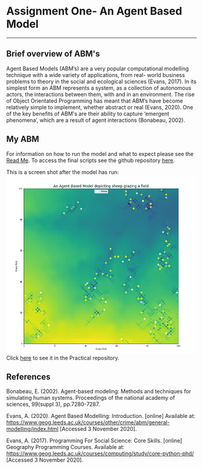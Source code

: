 # Assignment One- An Agent Based Model
---
## Brief overview of ABM's
Agent Based Models (ABM’s) are a very popular computational modelling technique with a wide variety of applications, from real- world business problems to theory in the social and ecological sciences (Evans, 2017). In its simplest form an ABM represents a system, as a collection of autonomous actors, the interactions between them, with and in an environment. The rise of Object Orientated Programming has meant that ABM’s have become relatively simple to implement, whether abstract or real (Evans, 2020). One of the key benefits of ABM's are their ability to capture ‘emergent phenomena’, which are a result of agent interactions (Bonabeau, 2002). 

## My ABM
For information on how to run the model and what to expect please see the [Read Me](https://github.com/gladyskenyon/Agent-Based-Model/blob/main/README.md).
To access the  final scripts see the github repository [here](https://github.com/gladyskenyon/Agent-Based-Model). 

This is a screen shot after the model has run:
![](https://github.com/gladyskenyon/Agent-Based-Model/blob/main/Capture.PNG?raw=true)
Click [here](https://github.com/gladyskenyon/Agent-Based-Model/blob/main/Capture.PNG) to see it in the Practical repository.

## References
Bonabeau, E. (2002). Agent-based modeling: Methods and techniques for simulating human systems. Proceedings of the national academy of sciences, 99(suppl 3), pp.7280-7287. 

Evans, A. (2020). Agent Based Modelling: Introduction. [online] Available at: <https://www.geog.leeds.ac.uk/courses/other/crime/abm/general-modelling/index.html> [Accessed 3 November 2020].

Evans, A. (2017). Programming For Social Science: Core Skills. [online] Geography Programming Courses. Available at: <https://www.geog.leeds.ac.uk/courses/computing/study/core-python-phd/> [Accessed 3 November 2020].

